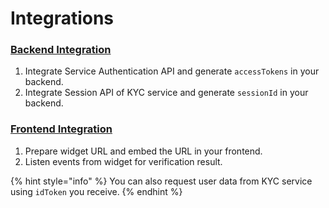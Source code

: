 # Integrations

### [Backend Integration](backend-integration/)

1. Integrate Service Authentication API and generate `accessTokens` in your backend.
2. Integrate Session API of KYC service and generate `sessionId` in your backend.

### [**Frontend Integration**](frontend-integration/)

1. Prepare widget URL and embed the URL in your frontend.&#x20;
2. Listen events from widget for verification result.&#x20;

{% hint style="info" %}
You can also request user data from KYC service using `idToken` you receive.
{% endhint %}
